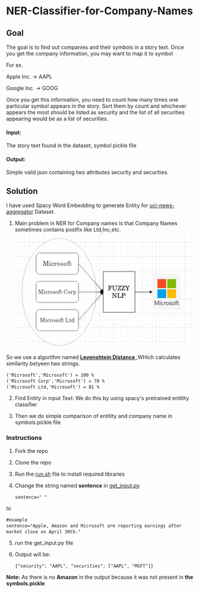 # NER-Classifier-for-Company-Names
## Goal

The goal is to find out companies and their symbols in a story text. Once you get the company information, you may want to map it to symbol 

For ex.

Apple Inc. -> AAPL

Google Inc. -> GOOG


Once you get this information, you need to count how many times one particular symbol appears in the story. Sort them by count and whichever appears the most should be listed as security and the list of all securities appearing would be as a list of securities.

#### Input: 

The story text found in the dataset, symbol pickle file

#### Output:

Simple valid json containing two attributes security and securities. 

## Solution
I have used Spacy Word Embedding to generate Entity for [uci-news-aggregator](https://archive.ics.uci.edu/ml/datasets/News+Aggregator) Dataset.

1. Main problem in NER for Company names is that Company Names sometimes contains postfix like Ltd,Inc,etc.
![](img/m.png)

So we use a algorithm named **[Levenshtein Distance ](https://dzone.com/articles/the-levenshtein-algorithm-1)** ,WHich calculates similarity betyeen two strings.

    ('Microsoft','Microsoft') = 100 %
    ('Microsoft Corp','Microsoft') = 78 %
    ('Microsoft Ltd,'Microsoft') = 81 %
    
       
2. Find Entity in input Text:
We do this by using spacy's pretrained entitity classifier

3. Then we do simple comparison of entitity and company name in symbols.pickle file

### Instructions

1. Fork the repo
2. Clone the repo
3. Run the [run.sh](run.sh) file to install required libraries
4. Change the string named **sentence** in [get_input.py](get_input.py)


       sentence=" "  
    
to 

    #example
    sentence="Apple, Amazon and Microsoft are reporting earnings after market close on April 30th."

5. run the get_input.py file

6. Output will be:

       {"security": "AAPL", "securities": ["AAPL", "MSFT"]}
       
**Note:** As there is no **Amazon** in the output because it was not present in **the symbols.pickle**       






    





